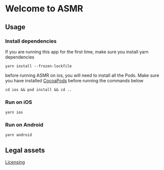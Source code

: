 # Welcome to ASMR

## Usage

### Install dependencies

If you are running this app for the first time, make sure you install yarn dependencies

```
yarn install --frozen-lockfile
```

before running ASMR on ios, you will need to install all the Pods. Make sure you have installed [CocoaPods](https://cocoapods.org/#install) before running the commands below

```
cd ios && pod install && cd ..
```

### Run on iOS

```
yarn ios
```

### Run on Android

```
yarn android
```

## Legal assets

[Licensing](LICENSE.md)
